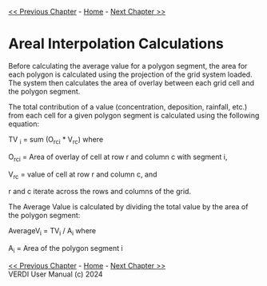 <!-- BEGIN COMMENT -->
  
[<< Previous Chapter](VERDI_ch18.md) - [Home](README.md) - [Next Chapter >>](VERDI_ch20.md)

<!-- END COMMENT -->
 

Areal Interpolation Calculations
=================================

Before calculating the average value for a polygon segment, the area for each polygon is calculated using the projection of the grid system loaded. The system then calculates the area of overlay between each grid cell and the polygon segment.

The total contribution of a value (concentration, deposition, rainfall, etc.) from each cell for a given polygon segment is calculated using the following equation:

TV <sub>i</sub> = sum (O<sub>rci</sub> * V<sub>rc</sub>) where

O<sub>rci</sub> = Area of overlay of cell at row r and column c with segment i,

V<sub>rc</sub> = value of cell at row r and column c, and

r and c iterate across the rows and columns of the grid.

The Average Value is calculated by dividing the total value by the area of the polygon segment:

AverageV<sub>i</sub> = TV<sub>i</sub> / A<sub>i</sub> where

A<sub>i</sub> = Area of the polygon segment i

<!-- BEGIN COMMENT -->

[<< Previous Chapter](VERDI_ch18.md) - [Home](README.md) - [Next Chapter >>](VERDI_ch20.md)<br>
VERDI User Manual (c) 2024<br>

<!-- END COMMENT -->
